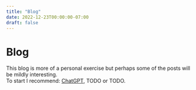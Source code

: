 ```yaml
---
title: "Blog"
date: 2022-12-23T00:00:00-07:00
draft: false
---
```


# Blog

This blog is more of a personal exercise but perhaps some of the posts will be mildly interesting.
<br/>
To start I recommend: [ChatGPT](/blog/2022/chatgpt/), TODO or TODO.

<br/>
